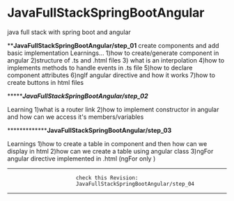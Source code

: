 # JavaFullStackSpringBootAngular
java full stack with spring boot and angular

**************************************************JavaFullStackSpringBootAngular/step_01************************************************
create components and add basic implementation
Learnings...
1)how to create/generate component in angular
2)structure of .ts and .html files
3) what is an interpolation
4)how to implements methods to handle events in .ts file
5)how to declare component attributes 
6)ngIf angular directive and how it works
7)how to create buttons in html files

****************************************************JavaFullStackSpringBootAngular/step_02***********************************************

Learning
1)what is a router link 
2)how to implement constructor in angular and how can we access it's members/variables

*******************************************************JavaFullStackSpringBootAngular/step_03******************************************

Learnings
1)how to create a table in component and then how can we display in html
2)how can we create a table using angular class 
3)ngFor angular directive implemented in .html (ngFor only <tr><td></td></tr>)
******************************************************************************************************
                          check this Revision:
                          JavaFullStackSpringBootAngular/step_04
******************************************************************************************************
